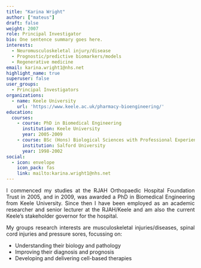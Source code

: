 ```yaml
---
title: "Karina Wright"
author: ["mateus"]
draft: false
weight: 2007
role: Principal Investigator
bio: One sentence summary goes here.
interests:
  - Neuromusculoskeletal injury/disease
  - Prognostic/predictive biomarkers/models
  - Regenerative medicine
email: karina.wright1@nhs.net
highlight_name: true
superuser: false
user_groups:
  - Principal Investigators
organizations:
  - name: Keele University
    url: 'https://www.keele.ac.uk/pharmacy-bioengineering/'
education:
  courses:
    - course: PhD in Biomedical Engineering
      institution: Keele University
      year: 2005-2009
    - course: BSc (Hons) Biological Sciences with Professional Experience
      institution: Salford University
      year: 1998-2002
social:
  - icon: envelope
    icon_pack: fas
    link: mailto:karina.wright1@nhs.net
---
```

<style>
body {
text-align: justify}
</style>

I commenced my studies at the RJAH Orthopaedic Hospital Foundation Trust in 2005, and in 2009, was awarded a PhD in Biomedical Engineering from Keele University.
Since then I have been employed as an academic researcher and senior lecturer at the RJAH/Keele and am also the current Keele’s stakeholder governor for the hospital.

My groups research interests are musculoskeletal injuries/diseases, spinal cord injuries and pressure sores, focussing on:

-   Understanding their biology and pathology
-   Improving their diagnosis and prognosis
-   Developing and delivering cell-based therapies
